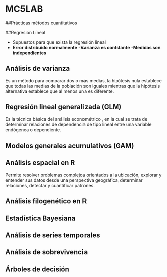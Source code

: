 # MC5LAB

##Prácticas métodos cuantitativos 

##Regresión Líneal

- Supuestos para que exista la regresión lineal
- **Error distribuido normalmente**
-**Varianza es contstante**
-**Medidas son independientes**

## Análisis de varianza

Es un método para comparar dos o más medias, la hipótesis nula establece que todas las medias de la población son iguales mientras que la hipótesis alternativa establece que al menos una es diferente.


## Regresión lineal generalizada (GLM)

Es la técnica básica del análisis econométrico , en la cual se trata de determinar relaciones de dependencia de tipo lineal entre una variable endógenea o dependiente.


## Modelos generales acumulativos (GAM)
 
 
## Análisis espacial en R

Permite resolver problemas complejos orientados a la ubicación, explorar y entender sus datos desde una perspectiva geográfica, determinar relaciones, detectar y cuantificar patrones.

## Análisis filogenético en R


## Estadística Bayesiana


## Análisis de series temporales


## Análisis de sobrevivencia


## Árboles de decisión
